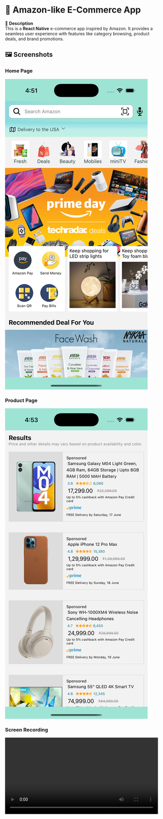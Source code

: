 # 🛒 Amazon-like E-Commerce App  
📌 **Description**  
This is a **React Native** e-commerce app inspired by Amazon. It provides a seamless user experience with features like category browsing, product deals, and brand promotions.


## 🖼️ Screenshots

### Home Page  
![Home Screen](src/assets/homePage.jpeg)  <br />

### Product Page  
![Product Screen](src/assets/productPage.jpeg)   

### Screen Recording

[<video width="100%" controls>
  <source src="src/assets/simulator.webm" type="video/webm">
  Your browser does not support the video tag.
</video>
](https://ellafsd.github.io/amazon/)
